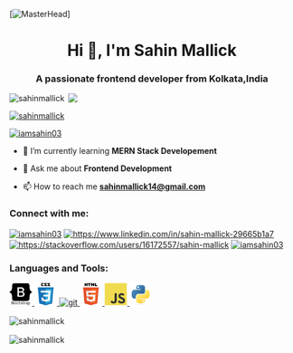 [![MasterHead](https://camo.githubusercontent.com/63d7d42c36c970acc80e9a44e97d7ec53bab0d0dfd14d94c3f6cf0ff234c4961/68747470733a2f2f72696368657374736f66742e636f6d2f626c6f672f77702d636f6e74656e742f75706c6f6164732f323031392f30342f7765622d646576656c6f706d656e742d62616e6e65722e6a7067)]
<h1 align="center">Hi 👋, I'm Sahin Mallick</h1>
<h3 align="center">A passionate frontend developer from Kolkata,India</h3>
<img align="right" width="400" src="https://tenor.com/view/programmer-gif-19019116">

<p align="left"> <img src="https://komarev.com/ghpvc/?username=sahinmallick&label=Profile%20views&color=0e75b6&style=flat" alt="sahinmallick" /> </p>

<p align="left"> <a href="https://github.com/ryo-ma/github-profile-trophy"><img src="https://github-profile-trophy.vercel.app/?username=sahinmallick" alt="sahinmallick" /></a> </p>

<p align="left"> <a href="https://twitter.com/iamsahin03" target="blank"><img src="https://img.shields.io/twitter/follow/iamsahin03?logo=twitter&style=for-the-badge" alt="iamsahin03" /></a> </p>

- 🌱 I’m currently learning **MERN Stack Developement**

- 💬 Ask me about **Frontend Development**

- 📫 How to reach me **sahinmallick14@gmail.com**

<h3 align="left">Connect with me:</h3>
<p align="left">
<a href="https://twitter.com/iamsahin03" target="blank"><img align="center" src="https://raw.githubusercontent.com/rahuldkjain/github-profile-readme-generator/master/src/images/icons/Social/twitter.svg" alt="iamsahin03" height="30" width="40" /></a>
<a href="https://linkedin.com/in/https://www.linkedin.com/in/sahin-mallick-29665b1a7" target="blank"><img align="center" src="https://raw.githubusercontent.com/rahuldkjain/github-profile-readme-generator/master/src/images/icons/Social/linked-in-alt.svg" alt="https://www.linkedin.com/in/sahin-mallick-29665b1a7" height="30" width="40" /></a>
<a href="https://stackoverflow.com/users/https://stackoverflow.com/users/16172557/sahin-mallick" target="blank"><img align="center" src="https://raw.githubusercontent.com/rahuldkjain/github-profile-readme-generator/master/src/images/icons/Social/stack-overflow.svg" alt="https://stackoverflow.com/users/16172557/sahin-mallick" height="30" width="40" /></a>
<a href="https://instagram.com/iamsahin03" target="blank"><img align="center" src="https://raw.githubusercontent.com/rahuldkjain/github-profile-readme-generator/master/src/images/icons/Social/instagram.svg" alt="iamsahin03" height="30" width="40" /></a>
</p>

<h3 align="left">Languages and Tools:</h3>
<p align="left"> <a href="https://getbootstrap.com" target="_blank" rel="noreferrer"> <img src="https://raw.githubusercontent.com/devicons/devicon/master/icons/bootstrap/bootstrap-plain-wordmark.svg" alt="bootstrap" width="40" height="40"/> </a> <a href="https://www.w3schools.com/css/" target="_blank" rel="noreferrer"> <img src="https://raw.githubusercontent.com/devicons/devicon/master/icons/css3/css3-original-wordmark.svg" alt="css3" width="40" height="40"/> </a> <a href="https://git-scm.com/" target="_blank" rel="noreferrer"> <img src="https://www.vectorlogo.zone/logos/git-scm/git-scm-icon.svg" alt="git" width="40" height="40"/> </a> <a href="https://www.w3.org/html/" target="_blank" rel="noreferrer"> <img src="https://raw.githubusercontent.com/devicons/devicon/master/icons/html5/html5-original-wordmark.svg" alt="html5" width="40" height="40"/> </a> <a href="https://developer.mozilla.org/en-US/docs/Web/JavaScript" target="_blank" rel="noreferrer"> <img src="https://raw.githubusercontent.com/devicons/devicon/master/icons/javascript/javascript-original.svg" alt="javascript" width="40" height="40"/> </a> <a href="https://www.python.org" target="_blank" rel="noreferrer"> <img src="https://raw.githubusercontent.com/devicons/devicon/master/icons/python/python-original.svg" alt="python" width="40" height="40"/> </a> </p>

<p><img align="center" src="https://github-readme-stats.vercel.app/api/top-langs?username=sahinmallick&show_icons=true&locale=en&layout=compact" alt="sahinmallick" /></p>

<p><img align="center" src="https://github-readme-streak-stats.herokuapp.com/?user=sahinmallick&" alt="sahinmallick" /></p>
